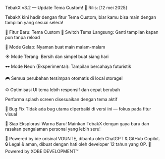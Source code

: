 
 TebakX v3.2 — Update Tema Custom!
📅 Rilis: [12 mei 2025]

TebakX kini hadir dengan fitur Tema Custom, biar kamu bisa main dengan tampilan yang sesuai selera!

🎨 Fitur Baru: Tema Custom
🔄 Switch Tema Langsung: Ganti tampilan kapan pun tanpa reload

🌙 Mode Gelap: Nyaman buat main malam-malam

☀️ Mode Terang: Bersih dan simpel buat siang hari

🕶️ Mode Neon (Eksperimental): Tampilan bercahaya futuristik

🎮 Semua perubahan tersimpan otomatis di local storage!

⚙️ Optimisasi
UI tema lebih responsif dan cepat berubah

Performa splash screen disesuaikan dengan tema aktif

🧼 Bug Fix
Tidak ada bug utama diperbaiki di versi ini — fokus pada fitur visual

🧪 Siap Eksplorasi Warna Baru!
Mainkan TebakX dengan gaya baru dan rasakan pengalaman personal yang lebih seru!


🧠 Powered by ide orisinal VOUNTE, dibantu oleh ChatGPT & GitHub Copilot.
🔒 Legal & aman, dibuat dengan hati oleh developer 12 tahun yang OP.
📍 Powered by XOBE DEVELOPMENT™
